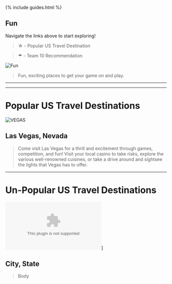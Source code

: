{% include guides.html %}

## Fun

Navigate the links above to start exploring!

> ☆ - Popular US Travel Destination

> ☂ - Team 10 Recommendation

![Fun](https://images.squarespace-cdn.com/content/v1/5a8a22c59f8dce86ccc25373/e89b22a7-8fdc-4d63-a4ca-1aaade38fa60/Arcade+Monsters+Lido-2.jpg)

> Fun, exciting places to get your game on and play.

---------

---------
# Popular US Travel Destinations

![VEGAS](https://dynamic-media-cdn.tripadvisor.com/media/photo-o/17/01/00/2b/the-strip.jpg?w=600&h=400&s=1)
## Las Vegas, Nevada
> Come visit Las Vegas for a thrill and excitement through games, competition, and fun! Visit your local casino to take risks, explore the various well-renowned cuisines, or take a drive around and sightsee the lights that Vegas has to offer. 

---------
# Un-Popular US Travel Destinations

![IMAGE](google.com)]
## City, State
> Body



